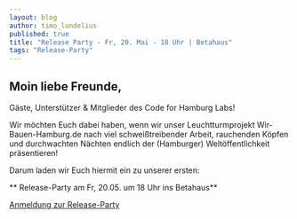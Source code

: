 ```yaml
---
layout: blog
author: timo_lundelius
published: true
title: "Release Party - Fr, 20. Mai - 18 Uhr | Betahaus"
tags: "Release-Party"
---
```

## Moin liebe Freunde,

Gäste, Unterstützer & Mitglieder des Code for Hamburg Labs! 

Wir möchten Euch dabei haben, wenn wir unser Leuchtturmprojekt Wir-Bauen-Hamburg.de nach viel schweißtreibender Arbeit, rauchenden Köpfen und durchwachten Nächten endlich der (Hamburger) Weltöffentlichkeit präsentieren! 

Darum laden wir Euch hiermit ein zu unserer ersten: 

** Release-Party am Fr, 20.05. um 18 Uhr ins Betahaus**

<a class="embedly-card" href="http://www.meetup.com/de-DE/CodeforHamburg/events/231000620/">Anmeldung zur Release-Party</a>
<script async src="//cdn.embedly.com/widgets/platform.js" charset="UTF-8"></script>
